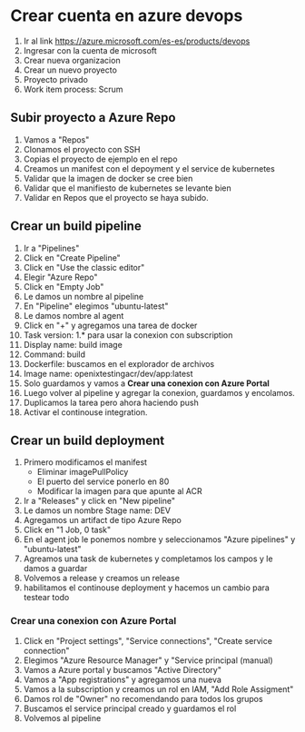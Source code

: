 # Crear cuenta en azure devops
1. Ir al link https://azure.microsoft.com/es-es/products/devops
2. Ingresar con la cuenta de microsoft
3. Crear nueva organizacion
4. Crear un nuevo proyecto
5. Proyecto privado
6. Work item process: Scrum
## Subir proyecto a Azure Repo
1. Vamos a "Repos"
2. Clonamos el proyecto con SSH
3. Copias el proyecto de ejemplo en el repo
4. Creamos un manifest con el depoyment y el service de kubernetes
5. Validar que la imagen de docker se cree bien
6. Validar que el manifiesto de kubernetes se levante bien
7. Validar en Repos que el proyecto se haya subido.
## Crear un build pipeline
1. Ir a "Pipelines"
2. Click en "Create Pipeline"
3. Click en "Use the classic editor"
4. Elegir "Azure Repo"
5. Click en "Empty Job"
6. Le damos un nombre al pipeline
7. En "Pipeline" elegimos "ubuntu-latest"
8. Le damos nombre al agent
9. Click en "+" y agregamos una tarea de docker
10. Task version: 1.* para usar la conexion con subscription 
11. Display name: build image
12. Command: build
13. Dockerfile: buscamos en el explorador de archivos
14. Image name: openixtestingacr/dev/app:latest
15. Solo guardamos y vamos a **Crear una conexion con Azure Portal**
16. Luego volver al pipeline y agregar la conexion, guardamos y encolamos.
17. Duplicamos la tarea pero ahora haciendo push
18. Activar el continouse integration.
## Crear un build deployment
1. Primero modificamos el manifest 
	- Eliminar imagePullPolicy
	- El puerto del service ponerlo en 80
	- Modificar la imagen para que apunte al ACR
2. Ir a "Releases" y click en "New pipeline"
3. Le damos un nombre Stage name: DEV
4. Agregamos un artifact de tipo Azure Repo
5. Click en "1 Job, 0 task"
6. En el agent job le ponemos nombre y seleccionamos "Azure pipelines" y "ubuntu-latest"
7. Agreamos una task de kubernetes y completamos los campos y le damos a guardar
8. Volvemos a release y creamos un release
9. habilitamos el continouse deployment y hacemos un cambio para testear todo
### Crear una conexion con Azure Portal
1. Click en "Project settings", "Service connections", "Create service connection"
2. Elegimos "Azure Resource Manager" y "Service principal (manual)
3. Vamos a Azure portal y buscamos "Active Directory"
4. Vamos a "App registrations" y agregamos una nueva
5. Vamos a la subscription y creamos un rol en IAM, "Add Role Assigment"
6. Damos rol de "Owner" no recomendando para todos los grupos
7. Buscamos el service principal creado y guardamos el rol
8. Volvemos al pipeline